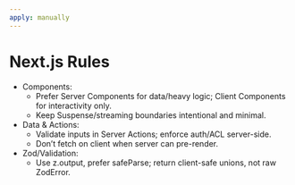 ```yaml
---
apply: manually
---
```


# Next.js Rules

- Components:
    - Prefer Server Components for data/heavy logic; Client Components for interactivity only.
    - Keep Suspense/streaming boundaries intentional and minimal.
- Data & Actions:
    - Validate inputs in Server Actions; enforce auth/ACL server-side.
    - Don’t fetch on client when server can pre-render.
- Zod/Validation:
    - Use z.output<typeof schema>, prefer safeParse; return client-safe unions, not raw ZodError.

